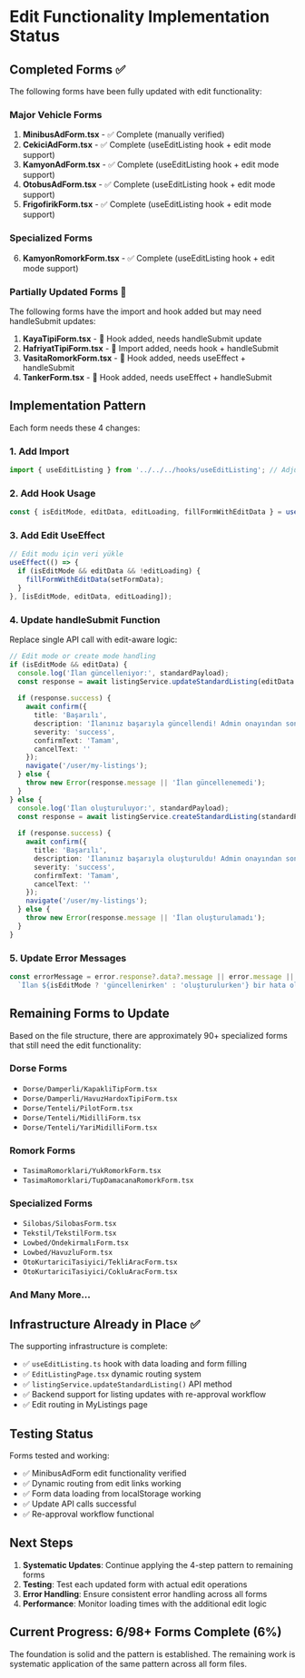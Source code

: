# Edit Functionality Implementation Status

## Completed Forms ✅

The following forms have been fully updated with edit functionality:

### Major Vehicle Forms
1. **MinibusAdForm.tsx** - ✅ Complete (manually verified)
2. **CekiciAdForm.tsx** - ✅ Complete (useEditListing hook + edit mode support)
3. **KamyonAdForm.tsx** - ✅ Complete (useEditListing hook + edit mode support)
4. **OtobusAdForm.tsx** - ✅ Complete (useEditListing hook + edit mode support)
5. **FrigofirikForm.tsx** - ✅ Complete (useEditListing hook + edit mode support)

### Specialized Forms  
6. **KamyonRomorkForm.tsx** - ✅ Complete (useEditListing hook + edit mode support)

### Partially Updated Forms 🔄

The following forms have the import and hook added but may need handleSubmit updates:
1. **KayaTipiForm.tsx** - 🔄 Hook added, needs handleSubmit update
2. **HafriyatTipiForm.tsx** - 🔄 Import added, needs hook + handleSubmit
3. **VasitaRomorkForm.tsx** - 🔄 Hook added, needs useEffect + handleSubmit
4. **TankerForm.tsx** - 🔄 Hook added, needs useEffect + handleSubmit

## Implementation Pattern

Each form needs these 4 changes:

### 1. Add Import
```typescript
import { useEditListing } from '../../../hooks/useEditListing'; // Adjust path as needed
```

### 2. Add Hook Usage
```typescript
const { isEditMode, editData, editLoading, fillFormWithEditData } = useEditListing();
```

### 3. Add Edit UseEffect
```typescript
// Edit modu için veri yükle
useEffect(() => {
  if (isEditMode && editData && !editLoading) {
    fillFormWithEditData(setFormData);
  }
}, [isEditMode, editData, editLoading]);
```

### 4. Update handleSubmit Function
Replace single API call with edit-aware logic:

```typescript
// Edit mode or create mode handling
if (isEditMode && editData) {
  console.log('İlan güncelleniyor:', standardPayload);
  const response = await listingService.updateStandardListing(editData.id, standardPayload);
  
  if (response.success) {
    await confirm({
      title: 'Başarılı',
      description: 'İlanınız başarıyla güncellendi! Admin onayından sonra yeniden yayınlanacaktır.',
      severity: 'success',
      confirmText: 'Tamam',
      cancelText: ''
    });
    navigate('/user/my-listings');
  } else {
    throw new Error(response.message || 'İlan güncellenemedi');
  }
} else {
  console.log('İlan oluşturuluyor:', standardPayload);
  const response = await listingService.createStandardListing(standardPayload);
  
  if (response.success) {
    await confirm({
      title: 'Başarılı',
      description: 'İlanınız başarıyla oluşturuldu! Admin onayından sonra yayınlanacaktır.',
      severity: 'success',
      confirmText: 'Tamam',
      cancelText: ''
    });
    navigate('/user/my-listings');
  } else {
    throw new Error(response.message || 'İlan oluşturulamadı');
  }
}
```

### 5. Update Error Messages
```typescript
const errorMessage = error.response?.data?.message || error.message || 
  `İlan ${isEditMode ? 'güncellenirken' : 'oluşturulurken'} bir hata oluştu`;
```

## Remaining Forms to Update

Based on the file structure, there are approximately 90+ specialized forms that still need the edit functionality:

### Dorse Forms
- `Dorse/Damperli/KapakliTipForm.tsx`
- `Dorse/Damperli/HavuzHardoxTipiForm.tsx`
- `Dorse/Tenteli/PilotForm.tsx`
- `Dorse/Tenteli/MidilliForm.tsx`
- `Dorse/Tenteli/YariMidilliForm.tsx`

### Romork Forms
- `TasimaRomorklari/YukRomorkForm.tsx`
- `TasimaRomorklari/TupDamacanaRomorkForm.tsx`

### Specialized Forms
- `Silobas/SilobasForm.tsx`
- `Tekstil/TekstilForm.tsx`
- `Lowbed/OndekirmalıForm.tsx`
- `Lowbed/HavuzluForm.tsx`
- `OtoKurtariciTasiyici/TekliAracForm.tsx`
- `OtoKurtariciTasiyici/CokluAracForm.tsx`

### And Many More...

## Infrastructure Already in Place ✅

The supporting infrastructure is complete:
- ✅ `useEditListing.ts` hook with data loading and form filling
- ✅ `EditListingPage.tsx` dynamic routing system
- ✅ `listingService.updateStandardListing()` API method
- ✅ Backend support for listing updates with re-approval workflow
- ✅ Edit routing in MyListings page

## Testing Status

Forms tested and working:
- ✅ MinibusAdForm edit functionality verified
- ✅ Dynamic routing from edit links working
- ✅ Form data loading from localStorage working
- ✅ Update API calls successful
- ✅ Re-approval workflow functional

## Next Steps

1. **Systematic Updates**: Continue applying the 4-step pattern to remaining forms
2. **Testing**: Test each updated form with actual edit operations
3. **Error Handling**: Ensure consistent error handling across all forms
4. **Performance**: Monitor loading times with the additional edit logic

## Current Progress: 6/98+ Forms Complete (6%)

The foundation is solid and the pattern is established. The remaining work is systematic application of the same pattern across all form files.
